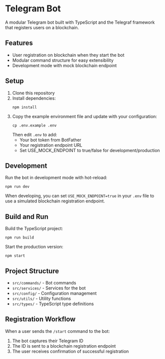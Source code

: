 # Telegram Bot

A modular Telegram bot built with TypeScript and the Telegraf framework that registers users on a blockchain.

## Features

- User registration on blockchain when they start the bot
- Modular command structure for easy extensibility
- Development mode with mock blockchain endpoint

## Setup

1. Clone this repository
2. Install dependencies:
   ```
   npm install
   ```
3. Copy the example environment file and update with your configuration:
   ```
   cp .env.example .env
   ```
   Then edit `.env` to add:
   - Your bot token from BotFather
   - Your registration endpoint URL
   - Set USE_MOCK_ENDPOINT to true/false for development/production

## Development

Run the bot in development mode with hot-reload:
```
npm run dev
```

When developing, you can set `USE_MOCK_ENDPOINT=true` in your `.env` file to use a simulated blockchain registration endpoint.

## Build and Run

Build the TypeScript project:
```
npm run build
```

Start the production version:
```
npm start
```

## Project Structure

- `src/commands/` - Bot commands
- `src/services/` - Services for the bot
- `src/config/` - Configuration management
- `src/utils/` - Utility functions
- `src/types/` - TypeScript type definitions

## Registration Workflow

When a user sends the `/start` command to the bot:
1. The bot captures their Telegram ID
2. The ID is sent to a blockchain registration endpoint
3. The user receives confirmation of successful registration
